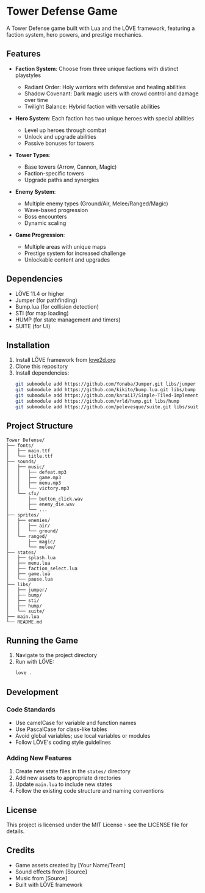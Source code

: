 # Tower Defense Game

A Tower Defense game built with Lua and the LÖVE framework, featuring a faction system, hero powers, and prestige mechanics.

## Features

- **Faction System**: Choose from three unique factions with distinct playstyles
  - Radiant Order: Holy warriors with defensive and healing abilities
  - Shadow Covenant: Dark magic users with crowd control and damage over time
  - Twilight Balance: Hybrid faction with versatile abilities

- **Hero System**: Each faction has two unique heroes with special abilities
  - Level up heroes through combat
  - Unlock and upgrade abilities
  - Passive bonuses for towers

- **Tower Types**:
  - Base towers (Arrow, Cannon, Magic)
  - Faction-specific towers
  - Upgrade paths and synergies

- **Enemy System**:
  - Multiple enemy types (Ground/Air, Melee/Ranged/Magic)
  - Wave-based progression
  - Boss encounters
  - Dynamic scaling

- **Game Progression**:
  - Multiple areas with unique maps
  - Prestige system for increased challenge
  - Unlockable content and upgrades

## Dependencies

- LÖVE 11.4 or higher
- Jumper (for pathfinding)
- Bump.lua (for collision detection)
- STI (for map loading)
- HUMP (for state management and timers)
- SUITE (for UI)

## Installation

1. Install LÖVE framework from [love2d.org](https://love2d.org/)
2. Clone this repository
3. Install dependencies:
   ```bash
   git submodule add https://github.com/Yonaba/Jumper.git libs/jumper
   git submodule add https://github.com/kikito/bump.lua.git libs/bump
   git submodule add https://github.com/karai17/Simple-Tiled-Implementation.git libs/sti
   git submodule add https://github.com/vrld/hump.git libs/hump
   git submodule add https://github.com/pelevesque/suite.git libs/suite
   ```

## Project Structure

```
Tower Defense/
├── fonts/
│   ├── main.ttf
│   └── title.ttf
├── sounds/
│   ├── music/
│   │   ├── defeat.mp3
│   │   ├── game.mp3
│   │   ├── menu.mp3
│   │   └── victory.mp3
│   └── sfx/
│       ├── button_click.wav
│       ├── enemy_die.wav
│       └── ...
├── sprites/
│   ├── enemies/
│   │   ├── air/
│   │   └── ground/
│   └── ranged/
│       ├── magic/
│       └── melee/
├── states/
│   ├── splash.lua
│   ├── menu.lua
│   ├── faction_select.lua
│   ├── game.lua
│   └── pause.lua
├── libs/
│   ├── jumper/
│   ├── bump/
│   ├── sti/
│   ├── hump/
│   └── suite/
├── main.lua
└── README.md
```

## Running the Game

1. Navigate to the project directory
2. Run with LÖVE:
   ```bash
   love .
   ```

## Development

### Code Standards

- Use camelCase for variable and function names
- Use PascalCase for class-like tables
- Avoid global variables; use local variables or modules
- Follow LÖVE's coding style guidelines

### Adding New Features

1. Create new state files in the `states/` directory
2. Add new assets to appropriate directories
3. Update `main.lua` to include new states
4. Follow the existing code structure and naming conventions

## License

This project is licensed under the MIT License - see the LICENSE file for details.

## Credits

- Game assets created by [Your Name/Team]
- Sound effects from [Source]
- Music from [Source]
- Built with LÖVE framework 
